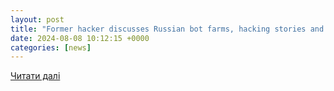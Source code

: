 ```yaml
---
layout: post
title: "Former hacker discusses Russian bot farms, hacking stories and staying safe online"
date: 2024-08-08 10:12:15 +0000
categories: [news]
---
```


[Читати далі](https://english.alarabiya.net/webtv/programs/riz-khan/2024/08/08/former-hacker-discusses-russian-bot-farms-hacking-stories-and-staying-safe-online)
